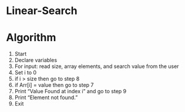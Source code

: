﻿# Linear-Search
# Algorithm
1. Start
2. Declare variables
3. For input: read size, array elements, and search value from the user
4. Set i to 0
5. if i > size then go to step 8
6. if  Arr[i] = value then go to step 7
7. Print “Value Found at index i” and go to step 9
8. Print “Element not found.”
9. Exit


